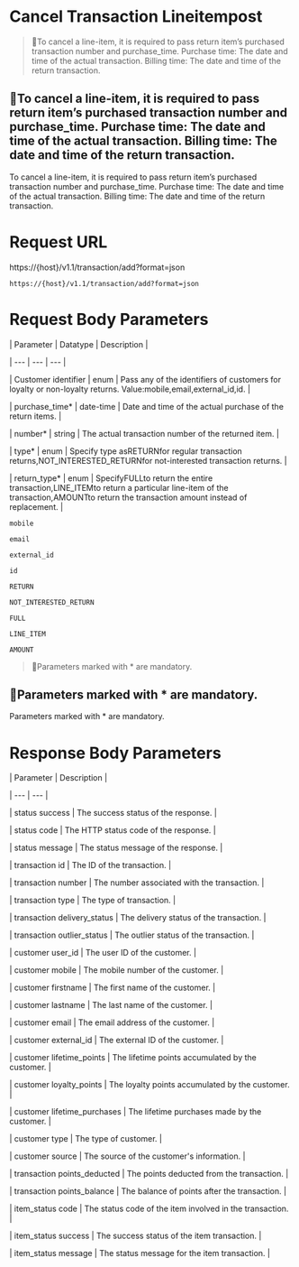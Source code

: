 # Cancel Transaction Lineitempost

> 📘To cancel a line-item, it is required to pass return item’s purchased transaction number and purchase_time. Purchase time: The date and time of the actual transaction.  Billing time: The date and time of the return transaction.

## 📘To cancel a line-item, it is required to pass return item’s purchased transaction number and purchase_time. Purchase time: The date and time of the actual transaction.  Billing time: The date and time of the return transaction.

To cancel a line-item, it is required to pass return item’s purchased transaction number and purchase_time. Purchase time: The date and time of the actual transaction.  Billing time: The date and time of the return transaction.

# Request URL

https://{host}/v1.1/transaction/add?format=json

```
https://{host}/v1.1/transaction/add?format=json
```

# Request Body Parameters

| Parameter | Datatype | Description |

| --- | --- | --- |

| Customer identifier | enum | Pass any of the identifiers of customers for loyalty or non-loyalty returns. Value:mobile,email,external_id,id. |

| purchase_time* | date-time | Date and time of the actual purchase of the return items. |

| number* | string | The actual transaction number of the returned item. |

| type* | enum | Specify type asRETURNfor regular transaction returns,NOT_INTERESTED_RETURNfor not-interested transaction returns. |

| return_type* | enum | SpecifyFULLto return the entire transaction,LINE_ITEMto return a particular line-item of the transaction,AMOUNTto return the transaction amount instead of replacement. |



`mobile`

`email`

`external_id`

`id`

`RETURN`

`NOT_INTERESTED_RETURN`

`FULL`

`LINE_ITEM`

`AMOUNT`

> 📘Parameters marked with * are mandatory.

## 📘Parameters marked with * are mandatory.

Parameters marked with * are mandatory.

# Response Body Parameters

| Parameter | Description |

| --- | --- |

| status success | The success status of the response. |

| status code | The HTTP status code of the response. |

| status message | The status message of the response. |

| transaction id | The ID of the transaction. |

| transaction number | The number associated with the transaction. |

| transaction type | The type of transaction. |

| transaction delivery_status | The delivery status of the transaction. |

| transaction outlier_status | The outlier status of the transaction. |

| customer user_id | The user ID of the customer. |

| customer mobile | The mobile number of the customer. |

| customer firstname | The first name of the customer. |

| customer lastname | The last name of the customer. |

| customer email | The email address of the customer. |

| customer external_id | The external ID of the customer. |

| customer lifetime_points | The lifetime points accumulated by the customer. |

| customer loyalty_points | The loyalty points accumulated by the customer. |

| customer lifetime_purchases | The lifetime purchases made by the customer. |

| customer type | The type of customer. |

| customer source | The source of the customer's information. |

| transaction points_deducted | The points deducted from the transaction. |

| transaction points_balance | The balance of points after the transaction. |

| item_status code | The status code of the item involved in the transaction. |

| item_status success | The success status of the item transaction. |

| item_status message | The status message for the item transaction. |

